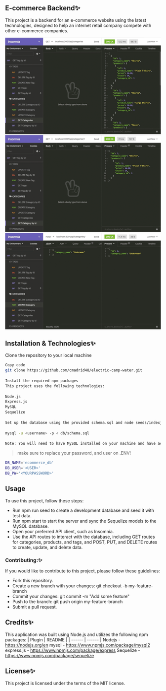 
## E-commerce Backend✨
This project is a backend for an e-commerce website using the latest technologies, designed to help an internet retail company compete with other e-commerce companies.

![screenshot](./Assets/13-orm-homework-demo-01.gif)
![screenshot](./Assets/13-orm-homework-demo-02.gif)
![screenshot](./Assets/13-orm-homework-demo-03.gif)
## Installation & Technologies✨
Clone the repository to your local machine
```sh
Copy code
git clone https://github.com/cmadrid48/electric-camp-water.git

Install the required npm packages
This project uses the following technologies:

Node.js
Express.js
MySQL
Sequelize

Set up the database using the provided schema.sql and node seeds/indexjs

mysql -u <username> -p < db/schema.sql

Note: You will need to have MySQL installed on your machine and have access to a MySQL server in order to set up the database.
```
>make sure to replace your password, and user on .ENV!
```sh
DB_NAME='ecommerce_db'
DB_USER='<USER>'
DB_PW='<YOURPASSWORD>'
```
## Usage
To use this project, follow these steps:

- Run npm run seed to create a development database and seed it with test data.
- Run npm start to start the server and sync the Sequelize models to the MySQL database.
- Open your preferred API client, such as Insomnia.
- Use the API routes to interact with the database, including GET routes for categories, products, and tags, and POST, PUT, and DELETE routes   to create, update, and delete data.

### Contributing:✨
If you would like to contribute to this project, please follow these guidelines:

- Fork this repository.
- Create a new branch with your changes: git checkout -b my-feature-branch
- Commit your changes: git commit -m "Add some feature"
- Push to the branch: git push origin my-feature-branch
- Submit a pull request.

## Credits✨
This application was built using Node.js and utilizes the following npm packages:
| Plugin | README |
| ------ | ------ |
Nodejs - https://nodejs.org/en
mysql - https://www.npmjs.com/package/mysql2
express.js - https://www.npmjs.com/package/express
Sequelize - https://www.npmjs.com/package/sequelize



## License✨
This project is licensed under the terms of the MIT license.
